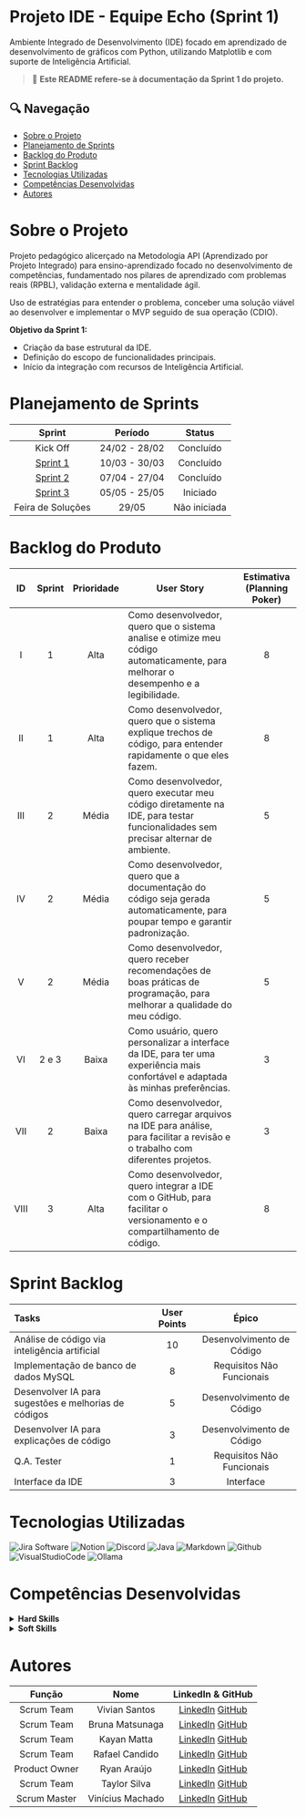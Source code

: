 # Projeto IDE - Equipe Echo (Sprint 1)

Ambiente Integrado de Desenvolvimento (IDE) focado em aprendizado de desenvolvimento de gráficos com Python, utilizando Matplotlib e com suporte de Inteligência Artificial.

> 🔹 **Este README refere-se à documentação da Sprint 1 do projeto.**

## 🔍 Navegação
- [Sobre o Projeto](#sobre-o-projeto)
- [Planejamento de Sprints](#planejamento-de-sprints)
- [Backlog do Produto](#backlog-do-produto)
- [Sprint Backlog](#sprint-backlog)
- [Tecnologias Utilizadas](#tecnologias-utilizadas)
- [Competências Desenvolvidas](#competências-desenvolvidas)
- [Autores](#autores)

# Sobre o Projeto
Projeto pedagógico alicerçado na Metodologia API (Aprendizado por Projeto Integrado) para ensino-aprendizado focado no desenvolvimento de competências, fundamentado nos pilares de aprendizado com problemas reais (RPBL), validação externa e mentalidade ágil.

Uso de estratégias para entender o problema, conceber uma solução viável ao desenvolver e implementar o MVP seguido de sua operação (CDIO).

**Objetivo da Sprint 1:**
- Criação da base estrutural da IDE.
- Definição do escopo de funcionalidades principais.
- Início da integração com recursos de Inteligência Artificial.

# Planejamento de Sprints

| Sprint | Período | Status |
|:------:|:--------:|:------:|
| Kick Off | 24/02 - 28/02 | Concluído |
| [Sprint 1](https://github.com/EquipeEcho/botEcho/tree/main) | 10/03 - 30/03 | Concluído |
| [Sprint 2](https://github.com/EquipeEcho/botEcho/tree/botEcho.S2) | 07/04 - 27/04 | Concluído |
| [Sprint 3](https://github.com/EquipeEcho/botEcho/tree/main) | 05/05 - 25/05 | Iniciado |
| Feira de Soluções | 29/05 | Não iniciada |

# Backlog do Produto

| ID | Sprint | Prioridade | User Story | Estimativa (Planning Poker) |
|:--:|:------:|:----------:|------------|:---------------------------:|
| I | 1 | Alta | Como desenvolvedor, quero que o sistema analise e otimize meu código automaticamente, para melhorar o desempenho e a legibilidade. | 8 |
| II | 1 | Alta | Como desenvolvedor, quero que o sistema explique trechos de código, para entender rapidamente o que eles fazem. | 8 |
| III | 2 | Média | Como desenvolvedor, quero executar meu código diretamente na IDE, para testar funcionalidades sem precisar alternar de ambiente. | 5 |
| IV | 2 | Média | Como desenvolvedor, quero que a documentação do código seja gerada automaticamente, para poupar tempo e garantir padronização. | 5 |
| V | 2 | Média | Como desenvolvedor, quero receber recomendações de boas práticas de programação, para melhorar a qualidade do meu código. | 5 |
| VI | 2 e 3 | Baixa |Como usuário, quero personalizar a interface da IDE, para ter uma experiência mais confortável e adaptada às minhas preferências. | 3 |
| VII | 2 | Baixa | Como desenvolvedor, quero carregar arquivos na IDE para análise, para facilitar a revisão e o trabalho com diferentes projetos. | 3 |
| VIII | 3 | Alta | Como desenvolvedor, quero integrar a IDE com o GitHub, para facilitar o versionamento e o compartilhamento de código. | 8 |

# Sprint Backlog

| Tasks | User Points | Épico |
|:----------------------------------------------|:-----------:|:---------------------------:|
| Análise de código via inteligência artificial | 10 | Desenvolvimento de Código |
| Implementação de banco de dados MySQL | 8 | Requisitos Não Funcionais |
| Desenvolver IA para sugestões e melhorias de códigos | 5 | Desenvolvimento de Código |
| Desenvolver IA para explicações de código | 3 | Desenvolvimento de Código |
| Q.A. Tester | 1 | Requisitos Não Funcionais |
| Interface da IDE | 3 | Interface |

# Tecnologias Utilizadas

![Jira Software](https://img.shields.io/badge/Jira-fdfefe?style=for-the-badge&logo=Jira&logoColor=0064c8)
![Notion](https://img.shields.io/badge/Notion-fdfefe?style=for-the-badge&logo=notion&logoColor=000000)
![Discord](https://img.shields.io/badge/Discord-fdfefe?style=for-the-badge&logo=discord)
![Java](https://img.shields.io/badge/Java-fdfefe?style=for-the-badge&logo=openjdk&logoColor=000000)
![Markdown](https://img.shields.io/badge/Markdown-fdfefe?style=for-the-badge&logo=markdown&logoColor=2e4053)
![Github](https://img.shields.io/badge/Github-fdfefe?style=for-the-badge&logo=github&logoColor=000000)
![VisualStudioCode](https://img.shields.io/badge/VsCode-fdfefe?style=for-the-badge&logo=visualstudiocode)
![Ollama](https://img.shields.io/badge/Ollama-fdfefe?style=for-the-badge&logo=Ollama&logoColor=000000)

# Competências Desenvolvidas

<details>
<summary><strong>Hard Skills</strong></summary>

| Tecnologia/Metodologia | Nível |
| ---------------------- | ----- |
| GitHub | ★★★★★★★☆☆☆ |
| Gestão de Projetos | ★★★★★★★★★☆ |
| Scrum Master | ★★★★★★★★☆☆ |
| Product Owner | ★★★★★★★★☆☆ |
| Git Projects | ★★★★★★★★★★ |

</details>

<details>
<summary><strong>Soft Skills</strong></summary>

| Habilidade | Nível |
| ---------- | ----- |
| Colaboração | ★★★★★★★★★★ |
| Proatividade | ★★★★★★★★☆☆ |
| Pensamento Crítico | ★★★★★★★☆☆☆ |
| Gerenciamento de Tempo | ★★★★★★★★★☆ |
| Adaptabilidade | ★★★★★★☆☆☆☆ |
| Resiliência | ★★★★★★★★☆☆ |

</details>

# Autores

| Função | Nome | LinkedIn & GitHub |
|:--------:|:----:|:----------------:|
| Scrum Team | Vivian Santos | [LinkedIn](https://www.linkedin.com/in/vivian-maria-oliveira-298626235) [GitHub](https://github.com/vivianSantos0101) |
| Scrum Team | Bruna Matsunaga | [LinkedIn](https://www.linkedin.com/in/bruna-hayashi-1b4a71324/) [GitHub](https://github.com/bruna-hm) |
| Scrum Team | Kayan Matta | [LinkedIn](https://www.linkedin.com/in/kayan-da-matta-453905253) [GitHub](https://github.com/kayanmatta) |
| Scrum Team | Rafael Candido | [LinkedIn](https://www.linkedin.com/in/rafael-candido-155705317) [GitHub](https://github.com/Rafa2-bit) |
| Product Owner | Ryan Araújo | [LinkedIn](https://www.linkedin.com/in/ryan-araujo-dos-santos-8391b927b) [GitHub](https://github.com/Ryan53132) |
| Scrum Team | Taylor Silva | [LinkedIn](https://www.linkedin.com/in/taylor-silva-859300330) [GitHub](https://github.com/TaylorSilva2) |
| Scrum Master | Vinícius Machado | [LinkedIn](https://www.linkedin.com/in/vinícius-lopes-1bb568326) [GitHub](https://github.com/Vlopes7) |
